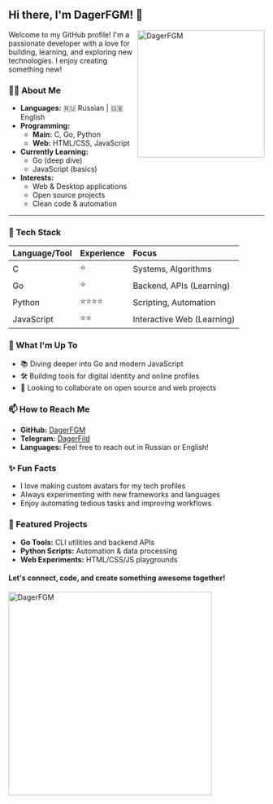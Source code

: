 ## Hi there, I'm DagerFGM! 👋
<img alt="DagerFGM" src="https://avatars.githubusercontent.com/u/217502297?v=4" width="250" align="right">

Welcome to my GitHub profile!
I'm a passionate developer with a love for building, learning, and exploring new technologies.
I enjoy creating something new!

### 🧑‍💻 About Me

- **Languages:** 🇷🇺 Russian | 🇬🇧 English
- **Programming:**
    - **Main:** C, Go, Python
    - **Web:** HTML/CSS, JavaScript
- **Currently Learning:**
    - Go (deep dive)
    - JavaScript (basics)
- **Interests:**
    - Web \& Desktop applications
    - Open source projects
    - Clean code \& automation
<hr>

### 🚀 Tech Stack
  
| Language/Tool | Experience | Focus |
| :-- | :-- | :-- |
| C | ⭐ | Systems, Algorithms |
| Go | ⭐ | Backend, APIs (Learning) |
| Python | ⭐⭐⭐⭐ | Scripting, Automation |
| JavaScript | ⭐⭐ | Interactive Web (Learning) |

### 🌱 What I'm Up To

- 📚 Diving deeper into Go and modern JavaScript
- 🛠️ Building tools for digital identity and online profiles
- 🤝 Looking to collaborate on open source and web projects


### 📫 How to Reach Me

- **GitHub:** [DagerFGM](https://github.com/DagerFGM)
- **Telegram:** [DagerFild](http://t.me/DagerFild)
- **Languages:** Feel free to reach out in Russian or English!


### ✨ Fun Facts

- I love making custom avatars for my tech profiles
- Always experimenting with new frameworks and languages
- Enjoy automating tedious tasks and improving workflows
  
### 📂 Featured Projects

- **Go Tools:** CLI utilities and backend APIs
- **Python Scripts:** Automation \& data processing
- **Web Experiments:** HTML/CSS/JS playgrounds


#### Let's connect, code, and create something awesome together!
<img alt="DagerFGM" src="https://github-readme-stats.vercel.app/api?username=DagerFGM&show_icons=true&hide=stars,contribs&show=prs_merged&theme=tokyonight&bg_color=00000000" width="400" align="left">
